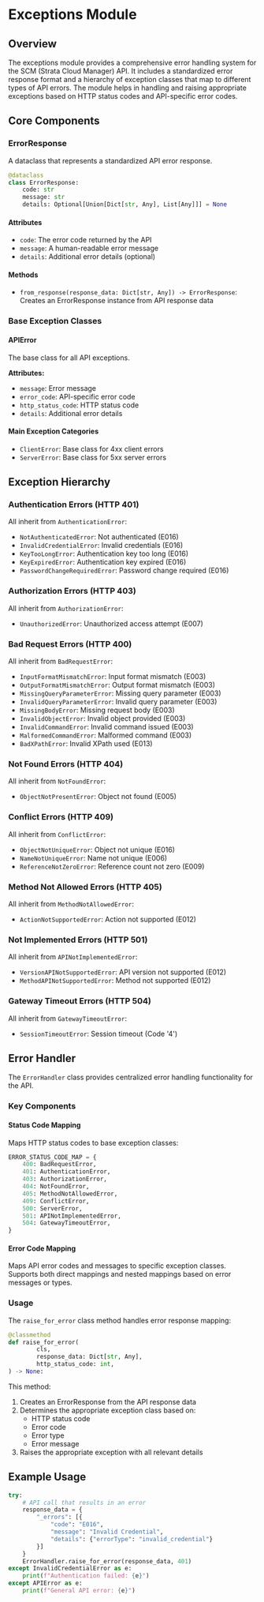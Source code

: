 # Exceptions Module

## Overview

The exceptions module provides a comprehensive error handling system for the SCM (Strata Cloud Manager) API. It includes
a standardized error response format and a hierarchy of exception classes that map to different types of API errors. The
module helps in handling and raising appropriate exceptions based on HTTP status codes and API-specific error codes.

## Core Components

### ErrorResponse

A dataclass that represents a standardized API error response.

```python
@dataclass
class ErrorResponse:
    code: str
    message: str
    details: Optional[Union[Dict[str, Any], List[Any]]] = None
```

#### Attributes

- `code`: The error code returned by the API
- `message`: A human-readable error message
- `details`: Additional error details (optional)

#### Methods

- `from_response(response_data: Dict[str, Any]) -> ErrorResponse`: Creates an ErrorResponse instance from API response
  data

### Base Exception Classes

#### APIError

The base class for all API exceptions.

**Attributes:**

- `message`: Error message
- `error_code`: API-specific error code
- `http_status_code`: HTTP status code
- `details`: Additional error details

#### Main Exception Categories

- `ClientError`: Base class for 4xx client errors
- `ServerError`: Base class for 5xx server errors

## Exception Hierarchy

### Authentication Errors (HTTP 401)

All inherit from `AuthenticationError`:

- `NotAuthenticatedError`: Not authenticated (E016)
- `InvalidCredentialError`: Invalid credentials (E016)
- `KeyTooLongError`: Authentication key too long (E016)
- `KeyExpiredError`: Authentication key expired (E016)
- `PasswordChangeRequiredError`: Password change required (E016)

### Authorization Errors (HTTP 403)

All inherit from `AuthorizationError`:

- `UnauthorizedError`: Unauthorized access attempt (E007)

### Bad Request Errors (HTTP 400)

All inherit from `BadRequestError`:

- `InputFormatMismatchError`: Input format mismatch (E003)
- `OutputFormatMismatchError`: Output format mismatch (E003)
- `MissingQueryParameterError`: Missing query parameter (E003)
- `InvalidQueryParameterError`: Invalid query parameter (E003)
- `MissingBodyError`: Missing request body (E003)
- `InvalidObjectError`: Invalid object provided (E003)
- `InvalidCommandError`: Invalid command issued (E003)
- `MalformedCommandError`: Malformed command (E003)
- `BadXPathError`: Invalid XPath used (E013)

### Not Found Errors (HTTP 404)

All inherit from `NotFoundError`:

- `ObjectNotPresentError`: Object not found (E005)

### Conflict Errors (HTTP 409)

All inherit from `ConflictError`:

- `ObjectNotUniqueError`: Object not unique (E016)
- `NameNotUniqueError`: Name not unique (E006)
- `ReferenceNotZeroError`: Reference count not zero (E009)

### Method Not Allowed Errors (HTTP 405)

All inherit from `MethodNotAllowedError`:

- `ActionNotSupportedError`: Action not supported (E012)

### Not Implemented Errors (HTTP 501)

All inherit from `APINotImplementedError`:

- `VersionAPINotSupportedError`: API version not supported (E012)
- `MethodAPINotSupportedError`: Method not supported (E012)

### Gateway Timeout Errors (HTTP 504)

All inherit from `GatewayTimeoutError`:

- `SessionTimeoutError`: Session timeout (Code '4')

## Error Handler

The `ErrorHandler` class provides centralized error handling functionality for the API.

### Key Components

#### Status Code Mapping

Maps HTTP status codes to base exception classes:

```python
ERROR_STATUS_CODE_MAP = {
    400: BadRequestError,
    401: AuthenticationError,
    403: AuthorizationError,
    404: NotFoundError,
    405: MethodNotAllowedError,
    409: ConflictError,
    500: ServerError,
    501: APINotImplementedError,
    504: GatewayTimeoutError,
}
```

#### Error Code Mapping

Maps API error codes and messages to specific exception classes. Supports both direct mappings and nested mappings based
on error messages or types.

### Usage

The `raise_for_error` class method handles error response mapping:

```python
@classmethod
def raise_for_error(
        cls,
        response_data: Dict[str, Any],
        http_status_code: int,
) -> None:
```

This method:

1. Creates an ErrorResponse from the API response data
2. Determines the appropriate exception class based on:
    - HTTP status code
    - Error code
    - Error type
    - Error message
3. Raises the appropriate exception with all relevant details

## Example Usage

```python
try:
    # API call that results in an error
    response_data = {
        "_errors": [{
            "code": "E016",
            "message": "Invalid Credential",
            "details": {"errorType": "invalid_credential"}
        }]
    }
    ErrorHandler.raise_for_error(response_data, 401)
except InvalidCredentialError as e:
    print(f"Authentication failed: {e}")
except APIError as e:
    print(f"General API error: {e}")
```